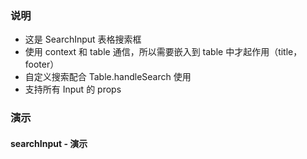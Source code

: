 ### 说明

-   这是 SearchInput 表格搜索框
-   使用 context 和 table 通信，所以需要嵌入到 table 中才起作用（title，footer）
-   自定义搜索配合 Table.handleSearch 使用
-   支持所有 Input 的 props

### 演示

#### searchInput - 演示

```js {"codepath": "searchInput.jsx"}
```
